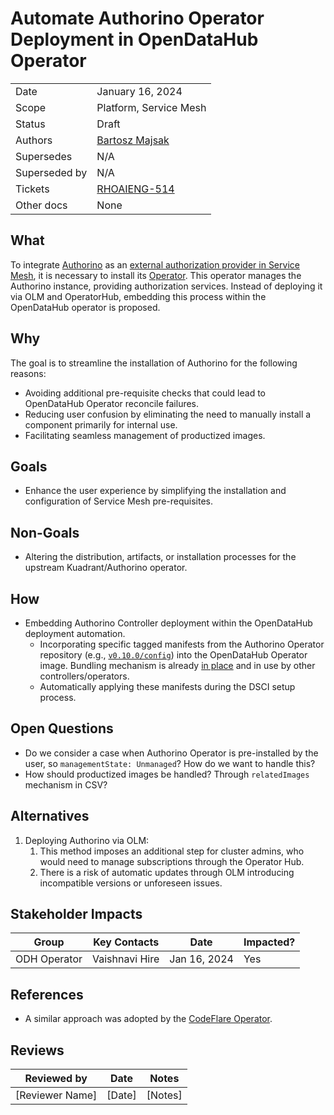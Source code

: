 # Automate Authorino Operator Deployment in OpenDataHub Operator

|                |            |
| -------------- | ---------- |
| Date           | January 16, 2024 |
| Scope          | Platform, Service Mesh |
| Status         | Draft |
| Authors        | [Bartosz Majsak](@bartoszmajsak) |
| Supersedes     | N/A |
| Superseded by  | N/A |
| Tickets        | [RHOAIENG-514](https://issues.redhat.com/browse/RHOAIENG-514) |
| Other docs     | None |

## What

To integrate [Authorino](https://github.com/Kuadrant/authorino) as an [external authorization provider in Service Mesh](https://istio.io/latest/docs/tasks/security/authorization/authz-custom/), it is necessary to install its [Operator](https://github.com/kuadrant/authorino-operator). This operator manages the Authorino instance, providing authorization services. Instead of deploying it via OLM and OperatorHub, embedding this process within the OpenDataHub operator is proposed.

## Why

The goal is to streamline the installation of Authorino for the following reasons:

  * Avoiding additional pre-requisite checks that could lead to OpenDataHub Operator reconcile failures.
  * Reducing user confusion by eliminating the need to manually install a component primarily for internal use.
  * Facilitating seamless management of productized images.

## Goals

* Enhance the user experience by simplifying the installation and configuration of Service Mesh pre-requisites.

## Non-Goals

* Altering the distribution, artifacts, or installation processes for the upstream Kuadrant/Authorino operator.

## How

  * Embedding Authorino Controller deployment within the OpenDataHub deployment automation.
     * Incorporating specific tagged manifests from the Authorino Operator repository (e.g., [`v0.10.0/config`](https://github.com/Kuadrant/authorino-operator/tree/v0.10.0/config)) into the OpenDataHub Operator image. Bundling mechanism is already [in place](https://github.com/opendatahub-io/opendatahub-operator/blob/incubation/get_all_manifests.sh) and in use by other controllers/operators.
     * Automatically applying these manifests during the DSCI setup process.

## Open Questions

* Do we consider a case when Authorino Operator is pre-installed by the user, so `managementState: Unmanaged`? How do we want to handle this?
* How should productized images be handled? Through `relatedImages` mechanism in CSV?

## Alternatives

1. Deploying Authorino via OLM:
    1. This method imposes an additional step for cluster admins, who would need to manage subscriptions through the Operator Hub.
    2. There is a risk of automatic updates through OLM introducing incompatible versions or unforeseen issues.

## Stakeholder Impacts

| Group                 | Key Contacts   | Date           | Impacted? |
| --------------------- | -------------- | -------------- | --------- |
| ODH Operator          | Vaishnavi Hire | Jan 16, 2024   | Yes       |

## References

* A similar approach was adopted by the [CodeFlare Operator](https://github.com/opendatahub-io/architecture-decision-records/blob/main/distributed-workloads/ODH-ADR-DW-0001-determine-codeflare-deployment-strategy.md).

## Reviews

| Reviewed by                   | Date       | Notes |
| ----------------------------- | ---------  | ------|
| [Reviewer Name]               | [Date]     | [Notes] |
